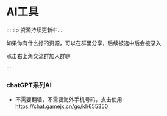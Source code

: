 # AI工具

::: tip 资源持续更新中...

如果你有什么好的资源，可以在群里分享，后续被选中后会被录入 <br>

点击右上角交流群加入群聊

:::

### chatGPT系列AI

- 不需要翻墙，不需要海外手机号码，点击使用: https://chat.gamejx.cn/go/kl/655350
